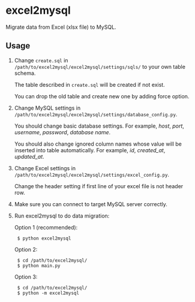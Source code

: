 excel2mysql
===========

Migrate data from Excel (xlsx file) to MySQL.


Usage
-----

1. Change `create.sql` in `/path/to/excel2mysql/excel2mysql/settings/sqls/` to your own table schema.

    The table described in `create.sql` will be created if not exist.
    
    You can drop the old table and create new one by adding force option.

2. Change MySQL settings in `/path/to/excel2mysql/excel2mysql/settings/database_config.py`.

    You should change basic database settings. For example, *host*, *port*, *username*, *password*, *database name*.
    
    You should also change ignored column names whose value will be inserted into table automatically. For example, *id*, *created_at*, *updated_at*.

3. Change Excel settings in `/path/to/excel2mysql/excel2mysql/settings/excel_config.py`.

    Change the header setting if first line of your excel file is not header row.

4. Make sure you can connect to target MySQL server correctly.

5. Run excel2mysql to do data migration:

    Option 1 (recommended):
    
        $ python excel2mysql
        
    Option 2:
    
        $ cd /path/to/excel2mysql/
        $ python main.py
        
    Option 3:
    
        $ cd /path/to/excel2mysql/
        $ python -m excel2mysql
